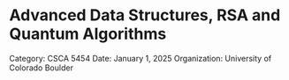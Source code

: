 # Advanced Data Structures, RSA and Quantum Algorithms

Category: CSCA 5454
Date: January 1, 2025
Organization: University of Colorado Boulder